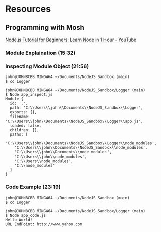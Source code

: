 # Resources   
## Programming with Mosh  
[Node.js Tutorial for Beginners: Learn Node in 1 Hour - YouTube](https://www.youtube.com/watch?v=TlB_eWDSMt4&t=799s)

### Module Explaination (15:32)
### Inspecting Module Object (21:56) 
```
john@JOHN8CBB MINGW64 ~/Documents/NodeJS_Sandbox (main)
$ cd Logger

john@JOHN8CBB MINGW64 ~/Documents/NodeJS_Sandbox/Logger (main)
$ Node app_inspect.js
Module {
  id: '.',
  path: 'C:\\Users\\john\\Documents\\NodeJS_Sandbox\\Logger',
  exports: {},
  filename: 'C:\\Users\\john\\Documents\\NodeJS_Sandbox\\Logger\\app.js',
  loaded: false,
  children: [],
  paths: [
    'C:\\Users\\john\\Documents\\NodeJS_Sandbox\\Logger\\node_modules',
    'C:\\Users\\john\\Documents\\NodeJS_Sandbox\\node_modules',
    'C:\\Users\\john\\Documents\\node_modules',
    'C:\\Users\\john\\node_modules',
    'C:\\Users\\node_modules',
    'C:\\node_modules'
  ]
}
```        
### Code Example (23:19) 
```
john@JOHN8CBB MINGW64 ~/Documents/NodeJS_Sandbox (main)
$ cd Logger

john@JOHN8CBB MINGW64 ~/Documents/NodeJS_Sandbox/Logger (main)
$ Node app_code.js 
Hello World! 
URL EndPoint: http://www.yahoo.com

```         

   
